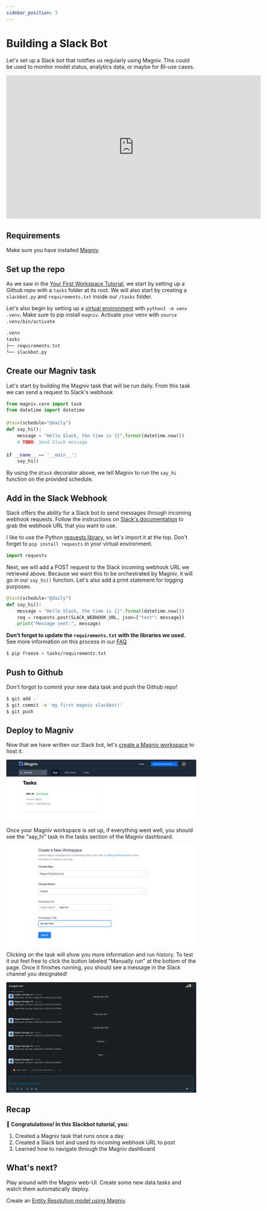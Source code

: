 ```yaml
---
sidebar_position: 3
---
```


# Building a Slack Bot

Let's set up a Slack bot that notifies us regularly using Magniv. This could be used to monitor model status, analytics data, or maybe for BI-use cases.

<iframe width="675" height="380" src="https://www.loom.com/embed/320a5e9750904f1da250ce1d4dfcd909" frameborder="0" allow="accelerometer; autoplay; encrypted-media; gyroscope; picture-in-picture" allowfullscreen></iframe>

## Requirements

Make sure you have installed [Magniv](../). 

## Set up the repo

As we saw in the [Your First Workspace Tutorial](getting-started), we start by setting up a Github repo with a `tasks` folder at its root. We will also start by creating a `slackbot.py` and `requirements.txt` inside our `/tasks` folder.

Let's also begin by setting up a [virtual environment](https://docs.python.org/3/library/venv.html) with `python3 -m venv .venv`. Make sure to pip install `magniv`. Activate your venv with `source .venv/bin/activate`

```bash
.venv
tasks
├── requirements.txt
└── slackbot.py
```

## Create our Magniv task

Let's start by building the Magniv task that will be run daily. From this task we can send a request to Slack's webhook

```python
from magniv.core import task
from datetime import datetime

@task(schedule="@daily")
def say_hi():
	message = "Hello Slack, the time is {}".format(datetime.now())
	# TODO: Send Slack message

if __name__ == '__main__':
	say_hi()
```

By using the `@task` decorator above, we tell Magniv to run the `say_hi` function on the provided schedule.

## Add in the Slack Webhook

Slack offers the ability for a Slack bot to send messages through incoming webhook requests. Follow the instructions on [Slack's documentation](https://api.slack.com/messaging/webhooks) to grab the webhook URL that you want to use.

I like to use the Python [requests library](https://docs.python-requests.org/en/latest/), so let's import it at the top. Don't forget to `pip install requests` in your virtual environment.

```python
import requests
```
 
Next, we will add a POST request to the Slack incoming webhook URL we retrieved above. Because we want this to be orchestrated by Magniv, it will go in our `say_hi()` function. Let's also add a print statement for logging purposes.

```python
@task(schedule="@daily")
def say_hi():
	message = "Hello Slack, the time is {}".format(datetime.now())
	req = requests.post(SLACK_WEBHOOK_URL, json={"text": message})
	print("Message sent:", message)
```

**Don't forget to update the `requirements.txt` with the libraries we used.** See more information on this process in our [FAQ](../faq/#how-do-i-create-a-requirementstxt)

```bash
$ pip freeze > tasks/requirements.txt
```

## Push to Github

Don't forgot to commit your new data task and push the Github repo!

```bash
$ git add .
$ git commit -m 'my first magniv slackbot!'
$ git push
```

## Deploy to Magniv

Now that we have written our Slack bot, let's [create a Magniv workspace](https://dashboard.magniv.io/create-workspace) to host it.

![Create workspace screenshot](../../static/img/create_slackbot_workspace.png)

Once your Magniv workspace is set up, if everything went well, you should see the "say_hi" task in the tasks section of the Magniv dashboard.

![Tasks page screenshot](../../static/img/slackbot_tasks.png)

Clicking on the task will show you more information and run history. To test it out feel free to click the button labeled "Manually run" at the bottom of the page. Once it finishes running, you should see a message in the Slack channel you designated!

![Slack screenshot](../../static/img/magniv_slackbot.png)

## Recap

**🎉 Congratulations! In this Slackbot tutorial, you:**
1. Created a Magniv task that runs once a day
2. Created a Slack bot and used its incoming webhook URL to post
3. Learned how to navigate through the Magniv dashboard

## What's next?

Play around with the Magniv web-UI. Create some new data tasks and watch them automatically deploy.

Create an [Entity Resolution model using Magniv](entity-resolution).

<!-- Add other docs here -->